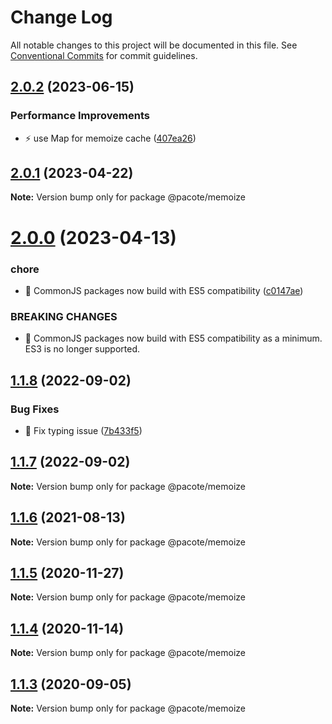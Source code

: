 # Change Log

All notable changes to this project will be documented in this file.
See [Conventional Commits](https://conventionalcommits.org) for commit guidelines.

## [2.0.2](https://github.com/PacoteJS/pacote/compare/@pacote/memoize@2.0.1...@pacote/memoize@2.0.2) (2023-06-15)

### Performance Improvements

- ⚡️ use Map for memoize cache ([407ea26](https://github.com/PacoteJS/pacote/commit/407ea2666283d23255a82b5563c64cccf1b31805))

## [2.0.1](https://github.com/PacoteJS/pacote/compare/@pacote/memoize@2.0.0...@pacote/memoize@2.0.1) (2023-04-22)

**Note:** Version bump only for package @pacote/memoize

# [2.0.0](https://github.com/PacoteJS/pacote/compare/@pacote/memoize@1.1.8...@pacote/memoize@2.0.0) (2023-04-13)

### chore

- 🤖 CommonJS packages now build with ES5 compatibility ([c0147ae](https://github.com/PacoteJS/pacote/commit/c0147aeffb81322ea59174a3961b10cfb3bf81e5))

### BREAKING CHANGES

- 🧨 CommonJS packages now build with ES5 compatibility as a minimum. ES3 is
  no longer supported.

## [1.1.8](https://github.com/PacoteJS/pacote/compare/@pacote/memoize@1.1.7...@pacote/memoize@1.1.8) (2022-09-02)

### Bug Fixes

- 🐛 Fix typing issue ([7b433f5](https://github.com/PacoteJS/pacote/commit/7b433f5a50bc9462f13db945e7a458af76eeadd2))

## [1.1.7](https://github.com/PacoteJS/pacote/compare/@pacote/memoize@1.1.6...@pacote/memoize@1.1.7) (2022-09-02)

**Note:** Version bump only for package @pacote/memoize

## [1.1.6](https://github.com/PacoteJS/pacote/compare/@pacote/memoize@1.1.5...@pacote/memoize@1.1.6) (2021-08-13)

**Note:** Version bump only for package @pacote/memoize

## [1.1.5](https://github.com/PacoteJS/pacote/compare/@pacote/memoize@1.1.4...@pacote/memoize@1.1.5) (2020-11-27)

**Note:** Version bump only for package @pacote/memoize

## [1.1.4](https://github.com/PacoteJS/pacote/compare/@pacote/memoize@1.1.3...@pacote/memoize@1.1.4) (2020-11-14)

**Note:** Version bump only for package @pacote/memoize

## [1.1.3](https://github.com/PacoteJS/pacote/compare/@pacote/memoize@1.1.2...@pacote/memoize@1.1.3) (2020-09-05)

**Note:** Version bump only for package @pacote/memoize
